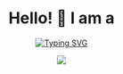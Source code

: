 <h1 align="center">
Hello! 👋
I am a 
</h1>
<p align="center">
    <a href="https://git.io/typing-svg"><img src="https://readme-typing-svg.demolab.com?font=Fira+Code&pause=1000&color=F70000&background=000000&center=true&vCenter=true&width=435&lines=Stockfish+developer" alt="Typing SVG" /></a>
</p>
<p align="center">
    <img src="https://github-readme-stats.vercel.app/api?username=cj5716&show_icons=true"> </p>
